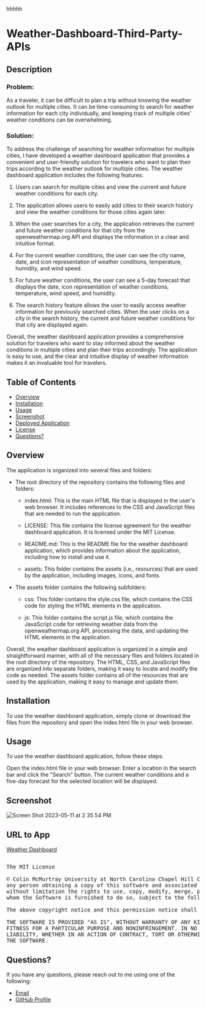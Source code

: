 hhhhh

# Weather-Dashboard-Third-Party-APIs

## Description

### Problem:
As a traveler, it can be difficult to plan a trip without knowing the weather outlook for 
multiple cities. It can be time-consuming to search for weather information for each city 
individually, and keeping track of multiple cities' weather conditions can be overwhelming.

### Solution:
To address the challenge of searching for weather information for multiple cities, I have developed a weather dashboard application that provides a convenient and user-friendly solution for travelers who want to plan their trips according to the weather outlook for multiple cities. The weather dashboard application includes the following features:

1. Users can search for multiple cities and view the current and future weather conditions for each city.

2. The application allows users to easily add cities to their search history and view the weather conditions for those cities again later.

3. When the user searches for a city, the application retrieves the current and future weather conditions for that city from the openweathermap.org API and displays the information in a clear and intuitive format.

4. For the current weather conditions, the user can see the city name, date, and icon representation of weather conditions, temperature, humidity, and wind speed.

5. For future weather conditions, the user can see a 5-day forecast that displays the date, icon representation of weather conditions, temperature, wind speed, and humidity.

6. The search history feature allows the user to easily access weather information for previously searched cities. When the user clicks on a city in the search history, the current and future weather conditions for that city are displayed again.

Overall, the weather dashboard application provides a comprehensive solution for travelers who want to stay informed about the weather conditions in multiple cities and plan their trips accordingly. The application is easy to use, and the clear and intuitive display of weather information makes it an invaluable tool for travelers.

## Table of Contents

- [Overview](#overview)
- [Installation](#installation)
- [Usage](#usage)
- [Screenshot](#sc)
- [Deployed Application](#url)
- [License](#license)
- [Questions?](#quest)

## Overview

The application is organized into several files and folders:

- The root directory of the repository contains the following files and folders:

  - index.html: This is the main HTML file that is displayed in the user's web browser. It includes references to the CSS and JavaScript 
  files that are needed to run the application.

  - LICENSE: This file contains the license agreement for the weather dashboard application. It is licensed under the MIT License.
  
  - README.md: This is the README file for the weather dashboard application, which provides information about the application, including 
  how to install and use it.
  
  - assets: This folder contains the assets (i.e., resources) that are used by the application, including images, icons, and fonts.

- The assets folder contains the following subfolders:
  
  - css: This folder contains the style.css file, which contains the CSS code for styling the HTML elements in the application.
  
  - js: This folder contains the script.js file, which contains the JavaScript code for retrieving weather data from the openweathermap.org 
  API, processing the data, and updating the HTML elements in the application.
  
Overall, the weather dashboard application is organized in a simple and straightforward manner, with all of the necessary files and folders 
located in the root directory of the repository. The HTML, CSS, and JavaScript files are organized into separate folders, making it easy to 
locate and modify the code as needed. The assets folder contains all of the resources that are used by the application, making it easy to 
manage and update them.

## Installation
To use the weather dashboard application, simply clone or download the files from the repository and open the index.html file in your web browser.

## Usage
To use the weather dashboard application, follow these steps:

Open the index.html file in your web browser.
Enter a location in the search bar and click the "Search" button.
The current weather conditions and a five-day forecast for the selected location will be displayed.

## Screenshot
<a name="sc"></a>

![Screen Shot 2023-05-11 at 2 35 54 PM](https://github.com/codingColinMcM/Weather-Dashboard-Third-Party-APIs/assets/112663656/56c9ccda-3395-4509-85e0-5a4261e9b402)

## URL to App
<a name="url"></a>
<a href="https://codingcolinmcm.github.io/Weather-Dashboard-Third-Party-APIs/">Weather Dashboard</a>

##

<pre>
The MIT License

© Colin McMurtray University at North Carolina Chapel Hill Coding Bootcamp MIT License Copyright (c) 2023 Permission is hereby granted, free of charge, to 
any person obtaining a copy of this software and associated documentation files (the "Software"), to deal in the Software without restriction, including 
without limitation the rights to use, copy, modify, merge, publish, distribute, sublicense, and/or sell copies of the Software, and to permit persons to 
whom the Software is furnished to do so, subject to the following conditions:

The above copyright notice and this permission notice shall be included in all copies or substantial portions of the Software.

THE SOFTWARE IS PROVIDED "AS IS", WITHOUT WARRANTY OF ANY KIND, EXPRESS OR IMPLIED, INCLUDING BUT NOT LIMITED TO THE WARRANTIES OF MERCHANTABILITY, 
FITNESS FOR A PARTICULAR PURPOSE AND NONINFRINGEMENT. IN NO EVENT SHALL THE AUTHORS OR COPYRIGHT HOLDERS BE LIABLE FOR ANY CLAIM, DAMAGES OR OTHER 
LIABILITY, WHETHER IN AN ACTION OF CONTRACT, TORT OR OTHERWISE, ARISING FROM, OUT OF OR IN CONNECTION WITH THE SOFTWARE OR THE USE OR OTHER DEALINGS IN 
THE SOFTWARE.
</pre>

## Questions? <a name="quest"></a>

If you have any questions, please reach out to me using one of the following:

- [Email](mailto:mcmurtraycolin@gmail.com)
- [GitHub Profile](https://github.com/codingColinMcM)
